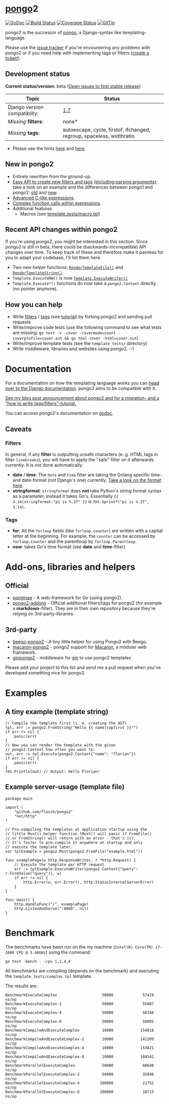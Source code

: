# [pongo](https://en.wikipedia.org/wiki/Pongo_%28genus%29)2

[![GoDoc](https://godoc.org/github.com/flosch/pongo2?status.png)](https://godoc.org/github.com/flosch/pongo2)
[![Build Status](https://travis-ci.org/flosch/pongo2.svg?branch=master)](https://travis-ci.org/flosch/pongo2)
[![Coverage Status](https://coveralls.io/repos/flosch/pongo2/badge.png?branch=master)](https://coveralls.io/r/flosch/pongo2?branch=master)
[![GitTip](http://img.shields.io/badge/gittip-support%20pongo-brightgreen.svg)](https://www.gittip.com/flosch/)

pongo2 is the successor of [pongo](https://github.com/flosch/pongo), a Django-syntax like templating-language.

Please use the [issue tracker](https://github.com/flosch/pongo2/issues) if you're encountering any problems with pongo2 or if you need help with implementing tags or filters ([create a ticket!](https://github.com/flosch/pongo2/issues/new)).

## Development status

**Current status/version**: beta ([Open issues to first stable release](https://github.com/flosch/pongo2/issues?milestone=1&state=open))

| Topic                        | Status                                                                 |
| -----------------------------| ---------------------------------------------------------------------- |
| Django version compatiblity: | [1.7](https://docs.djangoproject.com/en/1.7/ref/templates/builtins/)   |
| *Missing* **filters**:         | none*                                                                  |
| *Missing* **tags**:            | autoescape, cycle, firstof, ifchanged, regroup, spaceless, widthratio  |

* Please see the hints [here](https://github.com/flosch/pongo2/blob/master/filters_builtin.go#L3) and [here](https://github.com/flosch/pongo2#tags).

## New in pongo2

 * Entirely rewritten from the ground-up.
 * [Easy API to create new filters and tags](http://godoc.org/github.com/flosch/pongo2#RegisterFilter) ([including parsing arguments](http://godoc.org/github.com/flosch/pongo2#Parser)); take a look on an example and the differences between pongo1 and pongo2: [old](https://github.com/flosch/pongo/blob/master/filters.go#L65) and [new](https://github.com/flosch/pongo2/blob/master/filters_builtin.go#L72).
 * [Advanced C-like expressions](https://github.com/flosch/pongo2/blob/master/template_tests/expressions.tpl).
 * [Complex function calls within expressions](https://github.com/flosch/pongo2/blob/master/template_tests/function_calls_wrapper.tpl).
 * Additional features
   * Macros (see [template_tests/macro.tpl](https://github.com/flosch/pongo2/blob/master/template_tests/macro.tpl))

## Recent API changes within pongo2

If you're using pongo2, you might be interested in this section. Since pongo2 is still in beta, there could be (backwards-incompatible) API changes over time. To keep track of these and therefore make it painless for you to adapt your codebase, I'll list them here.

 * Two new helper functions: [`RenderTemplateFile()`](https://godoc.org/github.com/flosch/pongo2#RenderTemplateFile) and [`RenderTemplateString()`](https://godoc.org/github.com/flosch/pongo2#RenderTemplateString).
 * `Template.ExecuteRW()` is now [`Template.ExecuteWriter()`](https://godoc.org/github.com/flosch/pongo2#Template.ExecuteWriter)
 * `Template.Execute*()` functions do now take a `pongo2.Context` directly (no pointer anymore).

## How you can help

 * Write [filters](https://github.com/flosch/pongo2/blob/master/filters_builtin.go#L3) / [tags](https://github.com/flosch/pongo2/blob/master/tags.go#L4) (see [tutorial](http://www.florian-schlachter.de/post/pongo2/)) by forking pongo2 and sending pull requests
 * Write/improve code tests (use the following command to see what tests are missing: `go test -v -cover -covermode=count -coverprofile=cover.out && go tool cover -html=cover.out`)
 * Write/improve template tests (see the `template_tests/` directory)
 * Write middleware, libraries and websites using pongo2. :-)

# Documentation

For a documentation on how the templating language works you can [head over to the Django documentation](https://docs.djangoproject.com/en/dev/topics/templates/). pongo2 aims to be compatible with it.

[See my blog post announcement about pongo2 and for a migration- and a "how to write tags/filters"-tutorial.](http://www.florian-schlachter.de/post/pongo2/)

You can access pongo2's documentation on [godoc](https://godoc.org/github.com/flosch/pongo2).

## Caveats 

### Filters

In general, if any **filter** is outputting unsafe characters (e. g. HTML tags in filter `linebreaks`), you will have to apply the "safe" filter on it afterwards currently.
It is *not* done automatically. 

 * **date** / **time**: The `date` and `time` filter are taking the Golang specific time- and date-format (not Django's one) currently. [Take a look on the format here](http://golang.org/pkg/time/#Time.Format).
 * **stringformat**: `stringformat` does **not** take Python's string format syntax as a parameter, instead it takes Go's. Essentially `{{ 3.14|stringformat:"pi is %.2f" }}` is `fmt.Sprintf("pi is %.2f", 3.14)`. 

### Tags

 * **for**: All the `forloop` fields (like `forloop.counter`) are written with a capital letter at the beginning. For example, the `counter` can be accessed by `forloop.Counter` and the parentloop by `forloop.Parentloop`.
 * **now**: takes Go's time format (see **date** and **time**-filter)

# Add-ons, libraries and helpers

## Official

 * [ponginae](https://github.com/flosch/ponginae) - A web-framework for Go (using pongo2).
 * [pongo2-addons](https://github.com/flosch/pongo2-addons) - Official additional filters/tags for pongo2 (for example a **markdown**-filter). They are in their own repository because they're relying on 3rd-party-libraries.

## 3rd-party

 * [beego-pongo2](https://github.com/oal/beego-pongo2) - A tiny little helper for using Pongo2 with Beego.
 * [macaron-pongo2](https://github.com/macaron-contrib/pongo2) - pongo2 support for [Macaron](https://github.com/Unknwon/macaron), a modular web framework.
 * [ginpongo2](https://github.com/ngerakines/ginpongo2) - middleware for [gin](github.com/gin-gonic/gin) to use pongo2 templates

Please add your project to this list and send me a pull request when you've developed something nice for pongo2.

# Examples

## A tiny example (template string)

	// Compile the template first (i. e. creating the AST)
	tpl, err := pongo2.FromString("Hello {{ name|capfirst }}!")
	if err != nil {
		panic(err)
	}
	// Now you can render the template with the given 
	// pongo2.Context how often you want to.
	out, err := tpl.Execute(pongo2.Context{"name": "florian"})
	if err != nil {
		panic(err)
	}
	fmt.Println(out) // Output: Hello Florian!

## Example server-usage (template file)

	package main
	
	import (
		"github.com/flosch/pongo2"
		"net/http"
	)
	
	// Pre-compiling the templates at application startup using the
	// little Must()-helper function (Must() will panic if FromFile()
	// or FromString() will return with an error - that's it).
	// It's faster to pre-compile it anywhere at startup and only
	// execute the template later.
	var tplExample = pongo2.Must(pongo2.FromFile("example.html"))
	
	func examplePage(w http.ResponseWriter, r *http.Request) {
		// Execute the template per HTTP request
		err := tplExample.ExecuteWriter(pongo2.Context{"query": r.FormValue("query")}, w)
		if err != nil {
			http.Error(w, err.Error(), http.StatusInternalServerError)
		}
	}
	
	func main() {
		http.HandleFunc("/", examplePage)
		http.ListenAndServe(":8080", nil)
	}

# Benchmark

The benchmarks have been run on the my machine (`Intel(R) Core(TM) i7-2600 CPU @ 3.40GHz`) using the command:

    go test -bench . -cpu 1,2,4,8

All benchmarks are compiling (depends on the benchmark) and executing the `template_tests/complex.tpl` template.

The results are:

	BenchmarkExecuteComplex                    50000             57419 ns/op
	BenchmarkExecuteComplex-2                  50000             55087 ns/op
	BenchmarkExecuteComplex-4                  50000             58348 ns/op
	BenchmarkExecuteComplex-8                  50000             58805 ns/op
	BenchmarkCompileAndExecuteComplex          10000            154818 ns/op
	BenchmarkCompileAndExecuteComplex-2        10000            141209 ns/op
	BenchmarkCompileAndExecuteComplex-4        10000            153821 ns/op
	BenchmarkCompileAndExecuteComplex-8        10000            160542 ns/op
	BenchmarkParallelExecuteComplex            50000             60640 ns/op
	BenchmarkParallelExecuteComplex-2          50000             32646 ns/op
	BenchmarkParallelExecuteComplex-4         100000             21752 ns/op
	BenchmarkParallelExecuteComplex-8         100000             18713 ns/op
